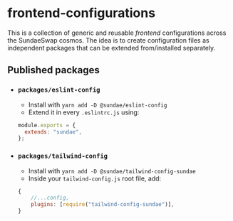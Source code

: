 # frontend-configurations

This is a collection of generic and reusable _frontend_ configurations across the SundaeSwap cosmos. The idea is to create configuration files as independent packages that can be extended from/installed separately.

## Published packages

- ### `packages/eslint-config`

  - Install with `yarn add -D @sundae/eslint-config`
  - Extend it in every `.eslintrc.js` using:

  ```js
  module.exports = {
    extends: "sundae",
  };
  ```

- ### `packages/tailwind-config`

  - Install with `yarn add -D @sundae/tailwind-config-sundae`
  - Inside your `tailwind-config.js` root file, add:

  ```js
  {
      //...config,
      plugins: [require("tailwind-config-sundae")],
  }
  ```

